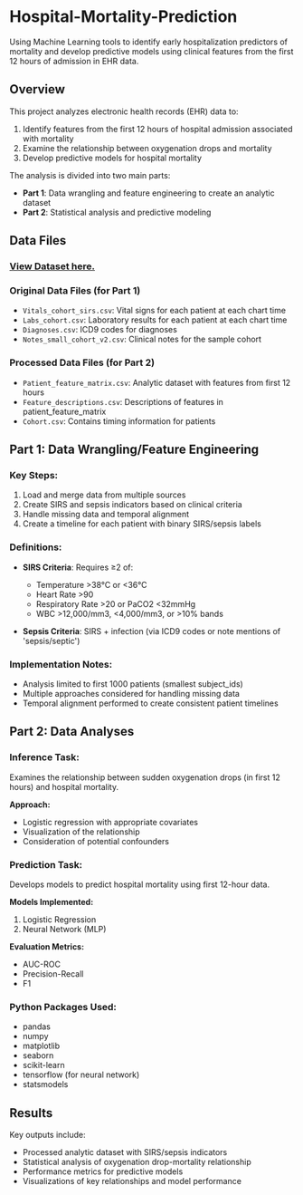 # Hospital-Mortality-Prediction
Using Machine Learning tools to identify early hospitalization predictors of mortality and develop predictive models using clinical features from the first 12 hours of admission in EHR data. 

## Overview
This project analyzes electronic health records (EHR) data to:
1. Identify features from the first 12 hours of hospital admission associated with mortality
2. Examine the relationship between oxygenation drops and mortality
3. Develop predictive models for hospital mortality

The analysis is divided into two main parts:
- **Part 1**: Data wrangling and feature engineering to create an analytic dataset
- **Part 2**: Statistical analysis and predictive modeling

## Data Files
### [View Dataset here.](https://drive.google.com/drive/folders/1F5DHCaBpSpYZawckb1CX8I8mlCNbgE4H?usp=drive_link)

### Original Data Files (for Part 1)
- `Vitals_cohort_sirs.csv`: Vital signs for each patient at each chart time
- `Labs_cohort.csv`: Laboratory results for each patient at each chart time
- `Diagnoses.csv`: ICD9 codes for diagnoses
- `Notes_small_cohort_v2.csv`: Clinical notes for the sample cohort

### Processed Data Files (for Part 2)
- `Patient_feature_matrix.csv`: Analytic dataset with features from first 12 hours
- `Feature_descriptions.csv`: Descriptions of features in patient_feature_matrix
- `Cohort.csv`: Contains timing information for patients

## Part 1: Data Wrangling/Feature Engineering

### Key Steps:
1. Load and merge data from multiple sources
2. Create SIRS and sepsis indicators based on clinical criteria
3. Handle missing data and temporal alignment
4. Create a timeline for each patient with binary SIRS/sepsis labels

### Definitions:
- **SIRS Criteria**: Requires ≥2 of:
  - Temperature >38°C or <36°C
  - Heart Rate >90
  - Respiratory Rate >20 or PaCO2 <32mmHg
  - WBC >12,000/mm3, <4,000/mm3, or >10% bands

- **Sepsis Criteria**: SIRS + infection (via ICD9 codes or note mentions of 'sepsis/septic')

### Implementation Notes:
- Analysis limited to first 1000 patients (smallest subject_ids)
- Multiple approaches considered for handling missing data
- Temporal alignment performed to create consistent patient timelines

## Part 2: Data Analyses

### Inference Task:
Examines the relationship between sudden oxygenation drops (in first 12 hours) and hospital mortality.

**Approach:**
- Logistic regression with appropriate covariates
- Visualization of the relationship
- Consideration of potential confounders

### Prediction Task:
Develops models to predict hospital mortality using first 12-hour data.

**Models Implemented:**
1. Logistic Regression 
2. Neural Network (MLP)

**Evaluation Metrics:**
- AUC-ROC
- Precision-Recall
- F1

### Python Packages Used:
- pandas
- numpy
- matplotlib
- seaborn
- scikit-learn
- tensorflow (for neural network)
- statsmodels

## Results

Key outputs include:
- Processed analytic dataset with SIRS/sepsis indicators
- Statistical analysis of oxygenation drop-mortality relationship
- Performance metrics for predictive models
- Visualizations of key relationships and model performance
